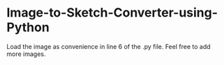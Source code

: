 # Image-to-Sketch-Converter-using-Python
Load the image as convenience in line 6 of the .py file.
Feel free to add more images.

